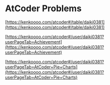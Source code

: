 # AtCoder Problems

[https://kenkoooo.com/atcoder#/table/daiki0381](https://kenkoooo.com/atcoder#/table/daiki0381)

[https://kenkoooo.com/atcoder#/user/daiki0381?userPageTab=Achievement](https://kenkoooo.com/atcoder#/user/daiki0381?userPageTab=Achievement)

[https://kenkoooo.com/atcoder#/user/daiki0381?userPageTab=AtCoder+Pie+Charts](https://kenkoooo.com/atcoder#/user/daiki0381?userPageTab=AtCoder+Pie+Charts)

